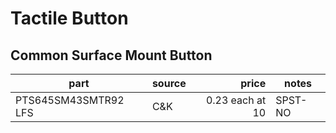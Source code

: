 # Tactile Button

## Common Surface Mount Button

| part | source | price | notes |
| --- | :--- | ---: | --- |
| PTS645SM43SMTR92 LFS | C&K | 0.23 each at 10 | SPST-NO |

